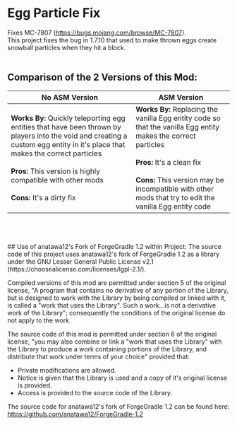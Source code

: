 # Egg Particle Fix
Fixes MC-7807 (https://bugs.mojang.com/browse/MC-7807).
<br>
This project fixes the bug in 1.7.10 that used to make thrown eggs create snowball particles when they hit a block.
<br>
<br>
## Comparison of the 2 Versions of this Mod:
| No ASM Version                                                                                                                                                                                                   | ASM Version                                                                                                                                                                                                                                                           |
|--------------------------------------------------------------------------------------------------------------------------------------------------------------------------------------------------------------------------------------------------------------------------------------------|-----------------------------------------------------------------------------------------------------------------------------------------------------------------------------------------------------------------------------------------------------------------------|
| **Works By:** Quickly teleporting egg entities that  have been thrown by players into the void and creating a custom egg entity in it's place that makes the correct particles  <br> <br> **Pros:** This version is highly compatible with other mods <br> <br> **Cons:** It's a dirty fix | **Works By:** Replacing the vanilla Egg entity code so that the vanilla Egg entity makes the correct particles <br> <br> **Pros:** It's a clean fix <br> <br> **Cons:** This version may be incompatible with other mods that try to edit the vanilla Egg entity code |
<br>
<br>
<br>
## Use of anatawa12's Fork of ForgeGradle 1.2 within Project:
The source code of this project uses anatawa12's fork of ForgeGradle 1.2 as a library under the GNU Lesser General Public License v2.1 (https://choosealicense.com/licenses/lgpl-2.1/).
 

Compiled versions of this mod are permitted under section 5 of the original license, "A program that contains no derivative of any portion of the Library, but is designed to work with the Library by being compiled or linked with it, is called a "work that uses the Library". Such a work...is not a derivative work of the Library"; consequently the conditions of the original license do not apply to the work.


The source code of this mod is permitted under section 6 of the original license, "you may also combine or link a "work that uses the Library" with the Library to produce a work containing portions of the Library, and distribute that work under terms of your choice" provided that:
* Private modifications are allowed.
* Notice is given that the Library is used and a copy of it's original license is provided.
* Access is provided to the source code of the Library.


The source code for anatawa12's fork of ForgeGradle 1.2 can be found here: https://github.com/anatawa12/ForgeGradle-1.2
